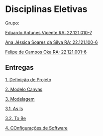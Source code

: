 # Disciplinas Eletivas

Grupo:

[Eduardo Antunes Vicente RA: 22.121.010-7](https://github.com/EduardoAVicente)

[Ana Jéssica Soares da Silva RA: 22.121.100-6](https://github.com/AnaJessicaSS)

[Felipe de Campos Oka RA: 22.121.001-6](https://github.com/KaburauNero)

## Entregas


[1. Definição de Projeto](https://github.com/EduardoAVicente/Disciplinas-Eletivas/wiki/Defini%C3%A7%C3%A3o-de-Projeto)

[2. Modelo Canvas](https://github.com/EduardoAVicente/Disciplinas-Eletivas/wiki/Fase-de-Inicia%C3%A7%C3%A3o-de-Projeto)

[3. Modelagem](https://github.com/EduardoAVicente/Disciplinas-Eletivas/wiki/Modelagem)

[3.1. As Is](https://github.com/EduardoAVicente/Disciplinas-Eletivas/wiki/Modelagem#as-is)

[3.2. To Be]()

[4. COnfigurações de Software](https://github.com/EduardoAVicente/Disciplinas-Eletivas/wiki/Configura%C3%A7%C3%B5es-de-Software)
